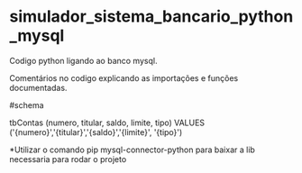 # simulador_sistema_bancario_python_mysql

<p>Codigo python ligando ao banco mysql.</p>
<p>Comentários no codigo explicando as importações e funções documentadas.</p>

#schema 
 <p>tbContas (numero, titular, saldo, limite, tipo) VALUES ('{numero}','{titular}','{saldo}','{limite}', '{tipo}') </p>

*Utilizar o comando pip mysql-connector-python para baixar a lib necessaria para rodar o projeto
